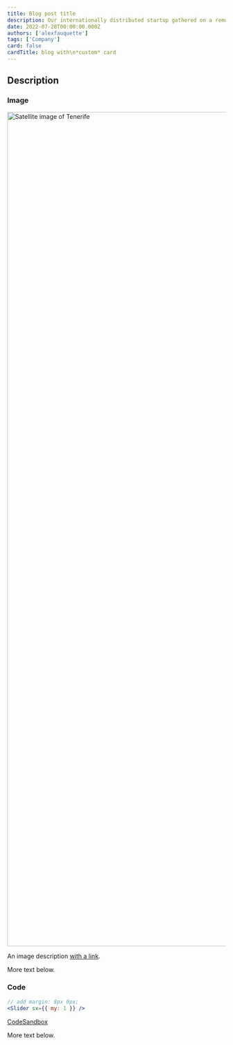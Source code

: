 ```yaml
---
title: Blog post title
description: Our internationally distributed startup gathered on a remote island to get to know each other better. Here's what happened!
date: 2022-07-28T00:00:00.000Z
authors: ['alexfauquette']
tags: ['Company']
card: false
cardTitle: blog with\n*custom* card
---
```


## Description

### Image

<img alt="Satellite image of Tenerife" src="/static/blog/2022-tenerife-retreat/tenerife.jpeg" width="2560" height="1920" loading="lazy" />

<p class="blog-description">An image description <a href="https://en.wikipedia.org/wiki/Tenerife">with a link</a>.</p>

More text below.

### Code

```jsx
// add margin: 8px 0px;
<Slider sx={{ my: 1 }} />
```

<p class="blog-description"><a href="https://codesandbox.io/p/sandbox/nostalgic-williams-zmo5r?file=/src/App.js">CodeSandbox</a></p>

More text below.
